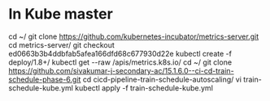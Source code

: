 # In Kube master

cd ~/
git clone https://github.com/kubernetes-incubator/metrics-server.git
cd metrics-server/
git checkout ed0663b3b4ddbfab5afea166dfd68c677930d22e
kubectl create -f deploy/1.8+/
kubectl get --raw /apis/metrics.k8s.io/
cd ~/
git clone https://github.com/sivakumar-j-secondary-ac/15.1.6.0--ci-cd-train-schedule-phase-6.git
cd cicd-pipeline-train-schedule-autoscaling/
vi train-schedule-kube.yml
kubectl apply -f train-schedule-kube.yml
